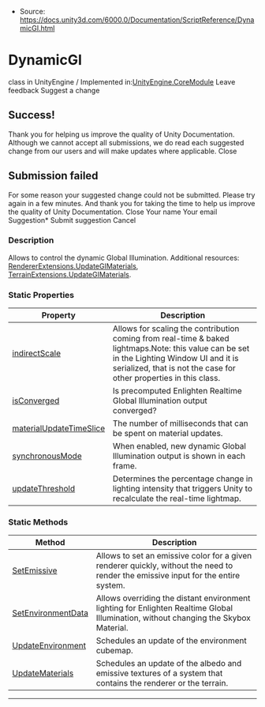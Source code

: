 * Source: https://docs.unity3d.com/6000.0/Documentation/ScriptReference/DynamicGI.html

# DynamicGI
class in UnityEngine
/
Implemented in:[UnityEngine.CoreModule](https://docs.unity3d.com/6000.0/Documentation/ScriptReference/UnityEngine.CoreModule.html)
Leave feedback
Suggest a change
## Success!
Thank you for helping us improve the quality of Unity Documentation. Although we cannot accept all submissions, we do read each suggested change from our users and will make updates where applicable.
Close
## Submission failed
For some reason your suggested change could not be submitted. Please <a>try again</a> in a few minutes. And thank you for taking the time to help us improve the quality of Unity Documentation.
Close
Your name Your email Suggestion* Submit suggestion
Cancel
### Description
Allows to control the dynamic Global Illumination.
Additional resources: [RendererExtensions.UpdateGIMaterials](https://docs.unity3d.com/6000.0/Documentation/ScriptReference/RendererExtensions.UpdateGIMaterials.html), [TerrainExtensions.UpdateGIMaterials](https://docs.unity3d.com/6000.0/Documentation/ScriptReference/TerrainExtensions.UpdateGIMaterials.html).
### Static Properties
Property | Description  
---|---  
[indirectScale](https://docs.unity3d.com/6000.0/Documentation/ScriptReference/DynamicGI-indirectScale.html) | Allows for scaling the contribution coming from real-time & baked lightmaps.Note: this value can be set in the Lighting Window UI and it is serialized, that is not the case for other properties in this class.  
[isConverged](https://docs.unity3d.com/6000.0/Documentation/ScriptReference/DynamicGI-isConverged.html) | Is precomputed Enlighten Realtime Global Illumination output converged?  
[materialUpdateTimeSlice](https://docs.unity3d.com/6000.0/Documentation/ScriptReference/DynamicGI-materialUpdateTimeSlice.html) | The number of milliseconds that can be spent on material updates.  
[synchronousMode](https://docs.unity3d.com/6000.0/Documentation/ScriptReference/DynamicGI-synchronousMode.html) | When enabled, new dynamic Global Illumination output is shown in each frame.  
[updateThreshold](https://docs.unity3d.com/6000.0/Documentation/ScriptReference/DynamicGI-updateThreshold.html) | Determines the percentage change in lighting intensity that triggers Unity to recalculate the real-time lightmap.  
### Static Methods
Method | Description  
---|---  
[SetEmissive](https://docs.unity3d.com/6000.0/Documentation/ScriptReference/DynamicGI.SetEmissive.html) | Allows to set an emissive color for a given renderer quickly, without the need to render the emissive input for the entire system.  
[SetEnvironmentData](https://docs.unity3d.com/6000.0/Documentation/ScriptReference/DynamicGI.SetEnvironmentData.html) | Allows overriding the distant environment lighting for Enlighten Realtime Global Illumination, without changing the Skybox Material.  
[UpdateEnvironment](https://docs.unity3d.com/6000.0/Documentation/ScriptReference/DynamicGI.UpdateEnvironment.html) | Schedules an update of the environment cubemap.  
[UpdateMaterials](https://docs.unity3d.com/6000.0/Documentation/ScriptReference/DynamicGI.UpdateMaterials.html) | Schedules an update of the albedo and emissive textures of a system that contains the renderer or the terrain.  
* * *
